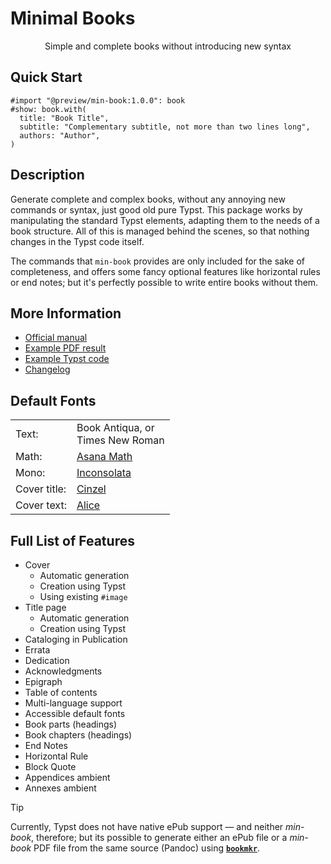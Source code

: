 # Minimal Books

<center>
  Simple and complete books without introducing new syntax
</center>


## Quick Start

```typst
#import "@preview/min-book:1.0.0": book
#show: book.with(
  title: "Book Title",
  subtitle: "Complementary subtitle, not more than two lines long",
  authors: "Author",
)
```


## Description

Generate complete and complex books, without any annoying new commands or syntax,
just good old pure Typst. This package works by manipulating the standard Typst
elements, adapting them to the needs of a book structure. All of this is managed
behind the scenes, so that nothing changes in the Typst code itself.

The commands that `min-book` provides are only included for the sake of
completeness, and offers some fancy optional features like horizontal rules or
end notes; but it's perfectly possible to write entire books without them.


## More Information

- [Official manual](https://raw.githubusercontent.com/mayconfmelo/min-book/refs/tags/1.0.0/docs/manual.pdf)
- [Example PDF result](https://raw.githubusercontent.com/mayconfmelo/min-book/refs/tags/1.0.0/docs/example.pdf)
- [Example Typst code](https://github.com/mayconfmelo/min-book/blob/1.0.0/template/main.typ)
- [Changelog](https://github.com/mayconfmelo/min-book/blob/main/CHANGELOG.md)


## Default Fonts

<table>
  <tr>
    <td>Text:</td>
    <td>Book Antiqua, or<br/>Times New Roman</td>
  </tr>
  <tr>
    <td>Math:</td>
    <td><a href="https://mirrors.ctan.org/fonts/Asana-Math/Asana-Math.otf">
      Asana Math
    </a></td>
  </tr>
  <tr>
    <td>Mono:</td>
    <td><a href="https://fonts.google.com/specimen/Inconsolata">
      Inconsolata
    </a></td>
  </tr>
  <tr>
    <td>Cover title:</td>
    <td><a href="https://fonts.google.com/specimen/Cinzel">Cinzel</a></td>
  </tr>
  <tr>
    <td>Cover text:</td>
    <td><a href="https://fonts.google.com/specimen/Alice">Alice</a></td>
  </tr>
</table>


## Full List of Features

- Cover
  - Automatic generation
  - Creation using Typst
  - Using existing `#image`
- Title page
  - Automatic generation
  - Creation using Typst
- Cataloging in Publication
- Errata
- Dedication
- Acknowledgments
- Epigraph
- Table of contents
- Multi-language support
- Accessible default fonts
- Book parts (headings)
- Book chapters (headings)
- End Notes
- Horizontal Rule
- Block Quote
- Appendices ambient
- Annexes ambient


> [!TIP]
> Currently, Typst does not have native ePub support — and neither _min-book_,
> therefore; but its possible to generate either an ePub file or a _min-book_
> PDF file from the same source (Pandoc) using
> [**`bookmkr`**](https://www.github.com/mayconfmelo/bookmkr/).